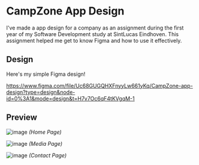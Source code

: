 # CampZone App Design
I've made a app design for a company as an assignment during the first year of my Software Development study at SintLucas Eindhoven.
This assignment helped me get to know Figma and how to use it effectively.

## Design
Here's my simple Figma design!

https://www.figma.com/file/Uc68GUGQHXFnyyLw661yKq/CampZone-app-design?type=design&node-id=0%3A1&mode=design&t=H7v7Oc6qF4tKVgqM-1

## Preview
![image](https://github.com/Bazzeman/CampZone-App-Design/assets/110249979/9d3a16ae-9168-4332-86a1-23738f0fd20c)
*(Home Page)*

![image](https://github.com/Bazzeman/CampZone-App-Design/assets/110249979/a0515bae-78d5-4c7e-919f-4b787fdfbd71)
*(Media Page)*

![image](https://github.com/Bazzeman/CampZone-App-Design/assets/110249979/4f06cf94-1087-46df-a44f-6ab2da7217c7)
*(Contact Page)*
